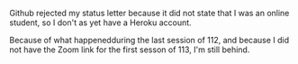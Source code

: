 Github rejected my status letter because it did not state that I was an online student,
so I don't as yet have a Heroku account.

Because of what happenedduring the last session of 112, and because I did not have the
Zoom link for the first sesson of 113, I'm still behind.
